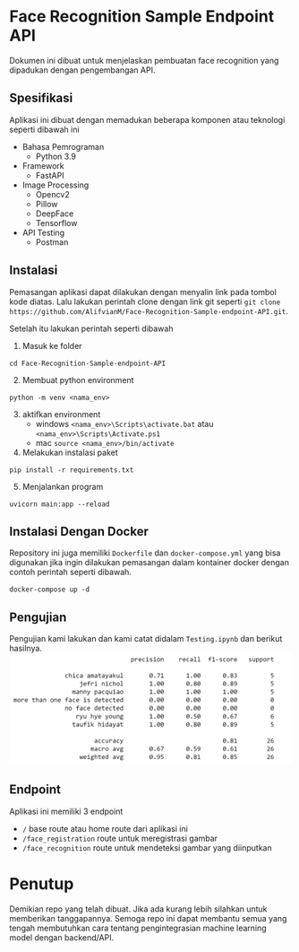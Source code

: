 # Face Recognition Sample Endpoint API

Dokumen ini dibuat untuk menjelaskan pembuatan face recognition yang dipadukan dengan pengembangan API.

## Spesifikasi
Aplikasi ini dibuat dengan memadukan beberapa komponen atau teknologi seperti dibawah ini
* Bahasa Pemrograman
    * Python 3.9
* Framework
    * FastAPI
* Image Processing
    * Opencv2
    * Pillow
    * DeepFace
    * Tensorflow
* API Testing
    * Postman

## Instalasi
Pemasangan aplikasi dapat dilakukan dengan menyalin link pada tombol kode diatas. Lalu lakukan perintah clone dengan link git seperti ```git clone https://github.com/AlifvianM/Face-Recognition-Sample-endpoint-API.git```. 

Setelah itu lakukan perintah seperti dibawah
1. Masuk ke folder
```
cd Face-Recognition-Sample-endpoint-API
```
2. Membuat python environment
```
python -m venv <nama_env>
```
3. aktifkan environment
    * windows ```<nama_env>\Scripts\activate.bat```  atau ```<nama_env>\Scripts\Activate.ps1``` 
    * mac ```source <nama_env>/bin/activate```
4. Melakukan instalasi paket
```
pip install -r requirements.txt
```
5. Menjalankan program 
```
uvicorn main:app --reload
```

## Instalasi Dengan Docker
Repository ini juga memiliki ```Dockerfile``` dan ```docker-compose.yml``` yang bisa digunakan jika ingin dilakukan pemasangan dalam kontainer docker dengan contoh perintah seperti dibawah.
```
docker-compose up -d
```

## Pengujian
Pengujian kami lakukan dan kami catat didalam ```Testing.ipynb``` dan berikut hasilnya.
![testing](testing.png)

## Endpoint
Aplikasi ini memiliki 3 endpoint
- ```/``` base route atau home route dari aplikasi ini
- ```/face_registration``` route untuk meregistrasi gambar
- ```/face_recognition``` route untuk mendeteksi gambar yang diinputkan

# Penutup
Demikian repo yang telah dibuat. Jika ada kurang lebih silahkan untuk memberikan tanggapannya. Semoga repo ini dapat membantu semua yang tengah membutuhkan cara tentang pengintegrasian machine learning model dengan backend/API.